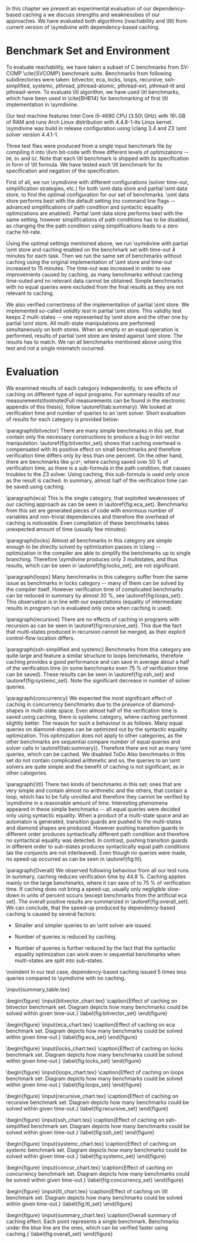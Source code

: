 In this chapter we present an experimental evaluation of our dependency-based
caching a we discuss strengths and weaknessbes of our approaches. We have
evaluated both algorithms (reachability and \ltl) from current version of
\symdivine with dependency-based caching.

# Benchmark Set and Environment

To evaluate reachability, we have taken a subset of C benchmarks from SV-COMP
\cite{SVCOMP} benchmark suite. Benchmarks from following subdirectories were
taken: bitvector, eca, locks, loops, recursive, ssh-simplified, systemc,
pthread, pthread-atomic, pthread-ext, pthread-lit and pthread-wmm. To evaluate
\ltl algorithm, we have used \ltl benchmarks, which have been used in
\cite{BHB14} for benchmarking of first \ltl implementation in \symdivine.

Our test machine features Intel Core i5-4690 CPU (3.50\ GHz) with 16\ GB of RAM
and runs Arch Linux distribution with 4.4.8-1-lts Linux kernel. \symdivine was
build in release configuration using \clang 3.4 and Z3 \smt solver version
4.4.1-1.

Three test files were produced from a single input benchmark file by compiling
it into \llvm bit-code with three different levels of optimizations -- `O0`,
`Os` and `O2`. Note that each \ltl benchmark is shipped with its specification
in form of \ltl formula. We have tested each \ltl benchmark for its
specification and negation of the specification.

First of all, we run \symdivine with different configurations (solver time-out,
simplification strategies, etc.) for both \smt data store and partial \smt data
store, to find the optimal configuration for our set of benchmarks. \smt data
store performs best with the default setting (no command line flags -- advanced
simplifications of path condition and syntactic equality optimizations are
enabled). Partial \smt data store performs best with the same setting, however
simplifications of path conditions has to be disabled, as changing the the path
condition using simplifications leads to a zero cache hit-rate.

Using the optimal settings mentioned above, we run \symdivine with partial \smt
store and caching enabled on the benchmark set with time-out 4 minutes for each
task. Then we run the same set of benchmarks without caching using the original
implementation of \smt store and time-out increased to 15 minutes. The time-out
was increased in order to see improvements caused by caching, as many benchmarks
without caching time-outed and no relevant data cannot be obtained. Simple
benchmarks with no equal queries were excluded from the final results as they
are not relevant to caching.

We also verified correctness of the implementation of partial \smt store. We
implemented so-called *validity test* in partial \smt store. This validity test
keeps 2 multi-states -- one represented by \smt store and the other one by
partial \smt store. All multi-state manipulations are performed simultaneously
on both stores. When an empty or an equal operation is performed, results of
partial \smt store are tested against \smt store. The results has to match. We
ran all benchmarks mentioned above using this test and not a single mismatch
occurred.

# Evaluation

We examined results of each category independently, to see effects of caching on
different type of input programs. For summary results of our
measurements\footnote{Full measurements can be found in the electronic appendix
of this thesis}, follow \autoref{tab:summary}. We looked at verification time
and number of queries to an \smt solver. Short evaluation of results for each
category is provided below:

\paragraph{bitvector} There are many simple benchmarks in this set, that contain
only the necessary constructions to produce a bug in bit-vector manipulation.
\autoref{fig:bitvector_set} shows that caching overhead is compensated with its
positive effect on small benchmarks and therefore verification time differs only
by less than one percent. On the other hand, there are benchmarks like `gcd*`,
where caching saved over $50~\%$ of verification time, as there is a sub-formula
in the path condition, that causes troubles to the Z3 solver. Using caching,
this sub-formula is used only once as the result is cached. In summary, almost
half of the verification time can be saved using caching.

\paragraph{eca} This is the single category, that exploited weaknesses of our
caching approach as can be seen in \autoref{fig:eca_set}. Benchmarks from this
set are generated pieces of code with enormous number of variables and
non-trivial dependencies and therefore the overhead of caching is noticeable.
Even compilation of these benchmarks takes unexpected amount of time (usually
few minutes).

\paragraph{locks} Almost all benchmarks in this category are simple enough to be
directly solved by optimization passes in \clang -- optimization in the compiler
are able to simplify the benchmarks up to single branching. Therefore \symdivine
produces only 3 multistates, and thus results, which can be seen in
\autoref{fig:locks_set}, are not significant.

\paragraph{loops} Many benchmarks in this category suffer from the same issue as
benchmarks in locks category -- many of them can be solved by the compiler
itself. However verification time of complicated benchmarks can be reduced in
summary by almost $30~\%$, see \autoref{fig:loops_set}. This observation is in
line with our expectations (equality of intermediate results in program run is
evaluated only once when caching is used).

\paragraph{recursive} There are no effects of caching in programs with recursion
as can be seen in \autoref{fig:recursive_set}. This due the fact that
multi-states produced in recursion cannot be merged, as their explicit
control-flow location differs.

\paragraph{ssh-simplified and systemc} Benchmarks from this category are quite
large and feature a similar structure to loops benchmarks, therefore caching
provides a good performance and can save in average about a half of the
verification time (in some benchmarks even $75~\%$ of verification time can be
saved). These results can be seen in \autoref{fig:ssh_set} and
\autoref{fig:systemc_set}. Note the significant decrease in number of
solver queries.

\paragraph{concurrency} We expected the most significant effect of caching in
concurrency benchmarks due to the presence of diamond-shapes in multi-state
space. Even almost half of the verification time is saved using caching, there
is systemc category, where caching performed slightly better. The reason for
such a behaviour is as follows. Many equal queries on diamond-shapes can be
optimized out by the syntactic equality optimization. This optimization does not
apply to other categories, as the other benchmarks are sequential compare number
of equal queries and solver calls in \autoref{tab:summary}). Therefore there are
not as many \smt queries, which can be cached. We disabled ToDo Also benchmarks
in this set do not contain complicated arithmetic and so, the queries to an \smt
solvers are quite simple and the benefit of caching is not significant, as in
other categories.

\paragraph{\ltl} There two kinds of benchmarks in this set; ones that are very
simple and contain almost no arithmetic and the others, that contain a loop,
which has to be fully unrolled and therefore they cannot be verified by
\symdivine in a reasonable amount of time. Interesting phenomena appeared in
these simple benchmarks -- all equal queries were decided only using syntactic
equality. When a product of a multi-state space and an automaton is generated,
transition guards are pushed to the multi-states and diamond shapes are
produced. However pushing transition guards in different order produces
syntactically different path condition and therefore no syntactical equality was
detected. In contrast, pushing transition guards in different order to
sub-states produces syntactically equal path conditions (as the conjuncts are
not interleaved). Even though no queries were made, no speed-up occurred as can
be seen in \autoref{fig:ltl}.

\paragraph{Overall} We observed following behaviour from all our test runs. In
summary, caching reduces verification time by $44.8~\%$. Caching applies mainly
on the large benchmarks, where it can save of to $75~\%$ of verification time.
If caching does not bring a speed-up, usually only negligible slow-down in units
of percent occurs (except benchmarks from the artificial eca set). The overall
positive results are summarized in \autoref{fig:overall_set}. We can conclude,
that the speed-up produced by dependency-based caching is caused by several
factors:

* Smaller and simpler queries to an \smt solver are issued.

* Number of queries is reduced by caching.

* Number of queries is further reduced by the fact that the syntactic equality
  optimization can work even in sequential benchmarks when multi-states are
  split into sub-states.

\noindent In our test case, dependency-based caching issued 5 times less queries
compared to \symdivine with no caching.

\input{summary_table.tex}

\begin{figure}
    \input{bitvector_chart.tex}
    \caption{Effect of caching on bitvector benchmark set. Diagram depicts how
    many benchmarks could be solved within given time-out.}
    \label{fig:bitvector_set}
\end{figure}

\begin{figure}
    \input{eca_chart.tex}
    \caption{Effect of caching on eca benchmark set. Diagram depicts how
    many benchmarks could be solved within given time-out.}
    \label{fig:eca_set}
\end{figure}

\begin{figure}
    \input{locks_chart.tex}
    \caption{Effect of caching on locks benchmark set. Diagram depicts how
    many benchmarks could be solved within given time-out.}
    \label{fig:locks_set}
\end{figure}

\begin{figure}
    \input{loops_chart.tex}
    \caption{Effect of caching on loops benchmark set. Diagram depicts how
    many benchmarks could be solved within given time-out.}
    \label{fig:loops_set}
\end{figure}

\begin{figure}
    \input{recursive_chart.tex}
    \caption{Effect of caching on recursive benchmark set. Diagram depicts how
    many benchmarks could be solved within given time-out.}
    \label{fig:recursive_set}
\end{figure}

\begin{figure}
    \input{ssh_chart.tex}
    \caption{Effect of caching on ssh-simplified benchmark set. Diagram depicts how
    many benchmarks could be solved within given time-out.}
    \label{fig:ssh_set}
\end{figure}

\begin{figure}
    \input{systemc_chart.tex}
    \caption{Effect of caching on systemc benchmark set. Diagram depicts how
    many benchmarks could be solved within given time-out.}
    \label{fig:systemc_set}
\end{figure}

\begin{figure}
    \input{concur_chart.tex}
    \caption{Effect of caching on concurrency benchmark set. Diagram depicts how
    many benchmarks could be solved within given time-out.}
    \label{fig:concurrency_set}
\end{figure}

\begin{figure}
    \input{ltl_chart.tex}
    \caption{Effect of caching on \ltl benchmark set. Diagram depicts how
    many benchmarks could be solved within given time-out.}
    \label{fig:ltl_set}
\end{figure}

\begin{figure}
    \input{summary_chart.tex}
    \caption{Overall summary of caching effect. Each point represents a single
    benchmark. Benchmarks under the blue line are the ones, which can be
    verified faster using caching.}
    \label{fig:overall_set}
\end{figure}